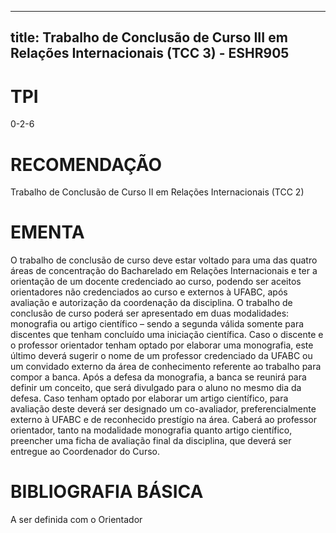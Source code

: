 
---
title: Trabalho de Conclusão de Curso III em Relações Internacionais (TCC 3) - ESHR905 
---

# TPI

0-2-6

# RECOMENDAÇÃO

Trabalho de Conclusão de Curso II em Relações Internacionais (TCC 2)

# EMENTA

O trabalho de conclusão de curso deve estar voltado para uma das quatro áreas de concentração do Bacharelado em Relações Internacionais e ter a orientação de um docente credenciado ao curso, podendo ser aceitos orientadores não credenciados ao curso e externos à UFABC, após avaliação e autorização da coordenação da disciplina. O trabalho de conclusão de curso poderá ser apresentado em duas modalidades: monografia ou artigo científico – sendo a segunda válida somente para discentes que tenham concluído uma iniciação científica. Caso o discente e o professor orientador tenham optado por elaborar uma monografia, este último deverá sugerir o nome de um professor credenciado da UFABC ou um convidado externo da área de conhecimento referente ao trabalho para compor a banca. Após a defesa da monografia, a banca se reunirá para definir um conceito, que será divulgado para o aluno no mesmo dia da defesa. Caso tenham optado por elaborar um artigo científico, para avaliação deste deverá ser designado um co-avaliador, preferencialmente externo à UFABC e de reconhecido prestígio na área. Caberá ao professor orientador, tanto na modalidade monografia quanto artigo científico, preencher uma ficha de avaliação final da disciplina, que deverá ser entregue ao Coordenador do Curso.

# BIBLIOGRAFIA BÁSICA

A ser definida com o Orientador
        